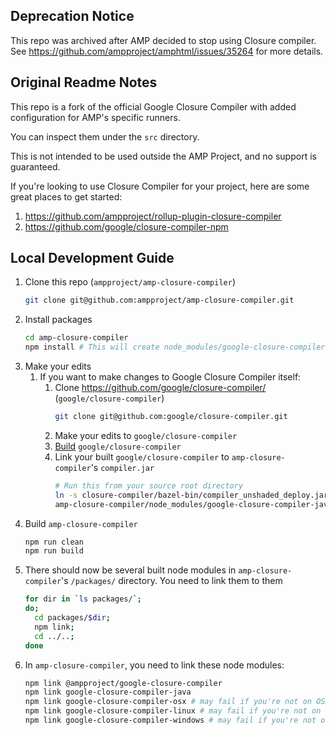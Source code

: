 ## Deprecation Notice

This repo was archived after AMP decided to stop using Closure compiler. See https://github.com/ampproject/amphtml/issues/35264 for more details.

## Original Readme Notes

This repo is a fork of the official Google Closure Compiler with added configuration for AMP's specific runners.

You can inspect them under the `src` directory.

This is not intended to be used outside the AMP Project, and no support is guaranteed.

If you're looking to use Closure Compiler for your project, here are some great places to get started:

1. https://github.com/ampproject/rollup-plugin-closure-compiler
2. https://github.com/google/closure-compiler-npm

## Local Development Guide

1. Clone this repo (`ampproject/amp-closure-compiler`)
    ```sh
    git clone git@github.com:ampproject/amp-closure-compiler.git
    ```
1. Install packages
    ```sh
    cd amp-closure-compiler
    npm install # This will create node_modules/google-closure-compiler-java/compiler.jar
    ```
1. Make your edits
   1. If you want to make changes to Google Closure Compiler itself:
      1. Clone https://github.com/google/closure-compiler/ (`google/closure-compiler`)
          ```sh
          git clone git@github.com:google/closure-compiler.git
          ```
      1. Make your edits to `google/closure-compiler`
      1. [Build](https://github.com/google/closure-compiler/#using-bazel) `google/closure-compiler`
      1. Link your built `google/closure-compiler` to `amp-closure-compiler`'s `compiler.jar`
          ```sh
          # Run this from your source root directory
          ln -s closure-compiler/bazel-bin/compiler_unshaded_deploy.jar \
          amp-closure-compiler/node_modules/google-closure-compiler-java/compiler.jar
          ```
1. Build `amp-closure-compiler`
    ```sh
    npm run clean
    npm run build
    ```
1. There should now be several built node modules in `amp-closure-compiler`'s `/packages/` directory. You need to link them to them
    ```sh
    for dir in `ls packages/`;
    do;
      cd packages/$dir;
      npm link;
      cd ../..;
    done
    ```
1. In `amp-closure-compiler`, you need to link these node modules:
    ```sh
    npm link @ampproject/google-closure-compiler
    npm link google-closure-compiler-java
    npm link google-closure-compiler-osx # may fail if you're not on OSX
    npm link google-closure-compiler-linux # may fail if you're not on Linux
    npm link google-closure-compiler-windows # may fail if you're not on Windows
    ```

